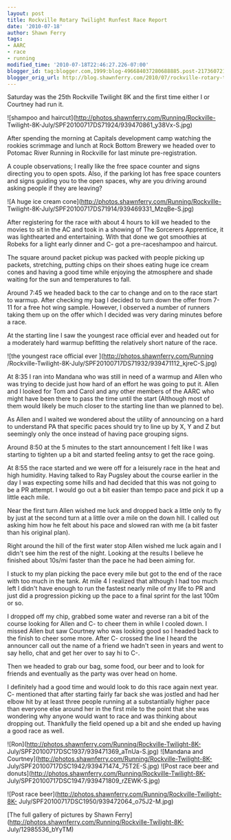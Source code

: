 ```yaml
---
layout: post
title: Rockville Rotary Twilight Runfest Race Report
date: '2010-07-18'
author: Shawn Ferry
tags:
- AARC
- race
- running
modified_time: '2010-07-18T22:46:27.226-07:00'
blogger_id: tag:blogger.com,1999:blog-496684037280688885.post-2173607216555561101
blogger_orig_url: http://blog.shawnferry.com/2010/07/rockville-rotary-twilight-runfest-race.html
---
```


Saturday was the 25th Rockville Twilight 8K and the first time either I or
Courtney had run it.

![shampoo and haircut](http://photos.shawnferry.com/Running/Rockville-
Twilight-8K-July/SPF20100717DS71924/939470861_y38Vx-S.jpg)

After spending the morning at Capitals development camp watching the rookies
scrimmage and lunch at Rock Bottom Brewery we headed over to Potomac River
Running in Rockville for last minute pre-registration.

A couple observations; I really like the free space counter and signs
directing you to open spots. Also, if the parking lot has free space counters
and signs guiding you to the open spaces, why are you driving around asking
people if they are leaving?

![A huge ice cream cone](http://photos.shawnferry.com/Running/Rockville-
Twilight-8K-July/SPF20100717DS71914/939469331_MzqBe-S.jpg)

After registering for the race with about 4 hours to kill we headed to the
movies to sit in the AC and took in a showing of The Sorcerers Apprentice, it
was lighthearted and entertaining. With that done we got smoothies at Robeks
for a light early dinner and C- got a pre-raceshampoo and haircut.

The square around packet pickup was packed with people picking up packets,
stretching, putting chips on their shoes eating huge ice cream cones and
having a good time while enjoying the atmosphere and shade waiting for the sun
and temperatures to fall.

Around 7:45 we headed back to the car to change and on to the race start to
warmup. After checking my bag I decided to turn down the offer from 7-11 for a
free hot wing sample. However, I observed a number of runners taking them up
on the offer which I decided was very daring minutes before a race.

At the starting line I saw the youngest race official ever and headed out for
a moderately hard warmup befitting the relatively short nature of the race.

![the youngest race official ever ](http://photos.shawnferry.com/Running
/Rockville-Twilight-8K-July/SPF20100717DS71932/939471112_kjreC-S.jpg)

At 8:35 I ran into Mandana who was still in need of a warmup and Allen who was
trying to decide just how hard of an effort he was going to put it. Allen and
I looked for Tom and Carol and any other members of the AARC who might have
been there to pass the time until the start (Although most of them would
likely be much closer to the starting line than we planned to be).  

As Allen and I waited we wondered about the utility of announcing on a hard to
understand PA that specific paces should try to line up by X, Y and Z but
seemingly only the once instead of having pace grouping signs.

Around 8:50 at the 5 minutes to the start announcement I felt like I was
starting to tighten up a bit and started feeling antsy to get the race going.

At 8:55 the race started and we were off for a leisurely race in the heat and
high humidity. Having talked to Ray Pugsley about the course earlier in the
day I was expecting some hills and had decided that this was not going to be a
PR attempt. I would go out a bit easier than tempo pace and pick it up a
little each mile.

Near the first turn Allen wished me luck and dropped back a little only to fly
by just at the second turn at a little over a mile on the down hill. I called
out asking him how he felt about his pace and slowed ran with me (a bit faster
than his original plan).

Right around the hill of the first water stop Allen wished me luck again and I
didn't see him the rest of the night. Looking at the results I believe he
finished about 10s/mi faster than the pace he had been aiming for.

I stuck to my plan picking the pace every mile but got to the end of the race
with too much in the tank. At mile 4 I realized that although I had too much
left I didn't have enough to run the fastest nearly mile of my life to PR and
just did a progression picking up the pace to a final sprint for the last 100m
or so.

I dropped off my chip, grabbed some water and reverse ran a bit of the course
looking for Allen and C- to cheer them in while I cooled down. I missed Allen
but saw Courtney who was looking good so I headed back to the finish to cheer
some more. After C- crossed the line I heard the announcer call out the name
of a friend we hadn't seen in years and went to say hello, chat and get her
over to say hi to C-.

Then we headed to grab our bag, some food, our beer and to look for friends
and eventually as the party was over head on home.

I definitely had a good time and would look to do this race again next year.
C- mentioned that after starting fairly far back she was jostled and had her
elbow hit by at least three people running at a substantially higher pace than
everyone else around her in the first mile to the point that she was wondering
why anyone would want to race and was thinking about dropping out. Thankfully
the field opened up a bit and she ended up having a good race as well.

![Ron](http://photos.shawnferry.com/Running/Rockville-Twilight-8K-
July/SPF20100717DSC1937/939471369_aTnUa-S.jpg) ![Mandana and
Courtney](http://photos.shawnferry.com/Running/Rockville-Twilight-8K-
July/SPF20100717DSC1942/939471474_75T2E-S.jpg) ![Post race beer and
donuts](http://photos.shawnferry.com/Running/Rockville-Twilight-8K-
July/SPF20100717DSC1947/939471809_rZEWK-S.jpg)  

![Post race beer](http://photos.shawnferry.com/Running/Rockville-Twilight-8K-
July/SPF20100717DSC1950/939472064_o75J2-M.jpg)  

[The full gallery of pictures by Shawn
Ferry](http://photos.shawnferry.com/Running/Rockville-Twilight-8K-
July/12985536_bYyTM)

